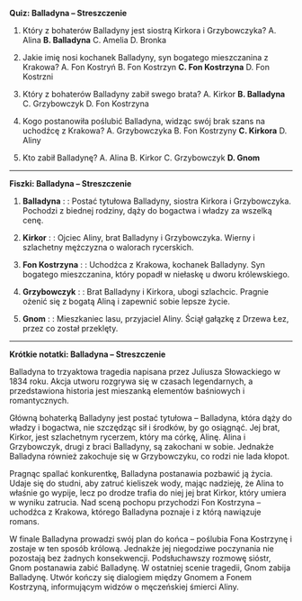  **Quiz: Balladyna – Streszczenie**

1. Który z bohaterów Balladyny jest siostrą Kirkora i Grzybowczyka?
   A. Alina
   **B. Balladyna**
   C. Amelia
   D. Bronka

2. Jakie imię nosi kochanek Balladyny, syn bogatego mieszczanina z Krakowa?
   A. Fon Kostryń
   B. Fon Kostrzyn
   **C. Fon Kostrzyna**
   D. Fon Kostrzni

3. Który z bohaterów Balladyny zabił swego brata?
   A. Kirkor
   **B. Balladyna**
   C. Grzybowczyk
   D. Fon Kostrzyna

4. Kogo postanowiła poślubić Balladyna, widząc swój brak szans na uchodźcę z Krakowa?
   A. Grzybowczyka
   B. Fon Kostrzyny
   **C. Kirkora**
   D. Aliny

5. Kto zabił Balladynę?
   A. Alina
   B. Kirkor
   C. Grzybowczyk
   **D. Gnom**

---

**Fiszki: Balladyna – Streszczenie**

1. **Balladyna**
: :   Postać tytułowa Balladyny, siostra Kirkora i Grzybowczyka. Pochodzi z biednej rodziny, dąży do bogactwa i władzy za wszelką cenę.

2. **Kirkor**
: :   Ojciec Aliny, brat Balladyny i Grzybowczyka. Wierny i szlachetny mężczyzna o walorach rycerskich.

3. **Fon Kostrzyna**
: :   Uchodźca z Krakowa, kochanek Balladyny. Syn bogatego mieszczanina, który popadł w niełaskę u dworu królewskiego.

4. **Grzybowczyk**
: :   Brat Balladyny i Kirkora, ubogi szlachcic. Pragnie ożenić się z bogatą Aliną i zapewnić sobie lepsze życie.

5. **Gnom**
: :   Mieszkaniec lasu, przyjaciel Aliny. Ściął gałązkę z Drzewa Łez, przez co został przeklęty.

---

**Krótkie notatki: Balladyna – Streszczenie**

Balladyna to trzyaktowa tragedia napisana przez Juliusza Słowackiego w 1834 roku. Akcja utworu rozgrywa się w czasach legendarnych, a przedstawiona historia jest mieszanką elementów baśniowych i romantycznych.

Główną bohaterką Balladyny jest postać tytułowa – Balladyna, która dąży do władzy i bogactwa, nie szczędząc sił i środków, by go osiągnąć. Jej brat, Kirkor, jest szlachetnym rycerzem, który ma córkę, Alinę. Alina i Grzybowczyk, drugi z braci Balladyny, są zakochani w sobie. Jednakże Balladyna również zakochuje się w Grzybowczyku, co rodzi nie lada kłopot.

Pragnąc spallać konkurentkę, Balladyna postanawia pozbawić ją życia. Udaje się do studni, aby zatruć kieliszek wody, mając nadzieję, że Alina to właśnie go wypije, lecz po drodze trafia do niej jej brat Kirkor, który umiera w wyniku zatrucia. Nad sceną pochopu przychodzi Fon Kostrzyna – uchodźca z Krakowa, którego Balladyna poznaje i z którą nawiązuje romans.

W finale Balladyna prowadzi swój plan do końca – poślubia Fona Kostrzynę i zostaje w ten sposób królową. Jednakże jej niegodziwe poczynania nie pozostają bez żadnych konsekwencji. Podsłuchawszy rozmowę sióstr, Gnom postanawia zabić Balladynę. W ostatniej scenie tragedii, Gnom zabija Balladynę. Utwór kończy się dialogiem między Gnomem a Fonem Kostrzyną, informującym widzów o męczeńskiej śmierci Aliny.